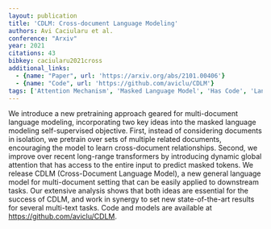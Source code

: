 ```yaml
---
layout: publication
title: 'CDLM: Cross-document Language Modeling'
authors: Avi Caciularu et al.
conference: "Arxiv"
year: 2021
citations: 43
bibkey: caciularu2021cross
additional_links:
  - {name: "Paper", url: 'https://arxiv.org/abs/2101.00406'}
  - {name: "Code", url: 'https://github.com/aviclu/CDLM'}
tags: ['Attention Mechanism', 'Masked Language Model', 'Has Code', 'Language Modeling', 'Transformer', 'RAG', 'Training Techniques', 'BERT', 'Model Architecture', 'Pretraining Methods']
---
```

We introduce a new pretraining approach geared for multi-document language
modeling, incorporating two key ideas into the masked language modeling
self-supervised objective. First, instead of considering documents in
isolation, we pretrain over sets of multiple related documents, encouraging the
model to learn cross-document relationships. Second, we improve over recent
long-range transformers by introducing dynamic global attention that has access
to the entire input to predict masked tokens. We release CDLM (Cross-Document
Language Model), a new general language model for multi-document setting that
can be easily applied to downstream tasks. Our extensive analysis shows that
both ideas are essential for the success of CDLM, and work in synergy to set
new state-of-the-art results for several multi-text tasks. Code and models are
available at https://github.com/aviclu/CDLM.
